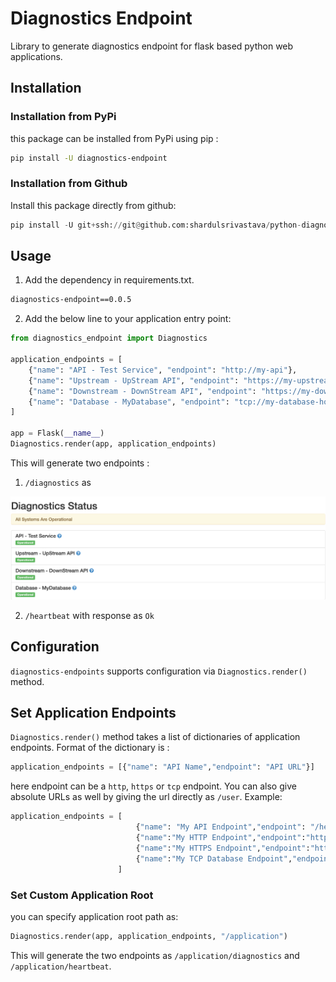 # Diagnostics Endpoint

Library to generate diagnostics endpoint for flask based python web applications.

## Installation 

### Installation from PyPi

this package can be installed from PyPi using pip :

```bash
pip install -U diagnostics-endpoint
```

### Installation from Github
Install this package directly from github:

```python
pip install -U git+ssh://git@github.com:shardulsrivastava/python-diagnostics.git@master
```

## Usage

1. Add the dependency in requirements.txt.
```bash
diagnostics-endpoint==0.0.5
```

2. Add the below line to your application entry point:
```python
from diagnostics_endpoint import Diagnostics

application_endpoints = [
    {"name": "API - Test Service", "endpoint": "http://my-api"},
    {"name": "Upstream - UpStream API", "endpoint": "https://my-upstream-api"},
    {"name": "Downstream - DownStream API", "endpoint": "https://my-downstream-api"},
    {"name": "Database - MyDatabase", "endpoint": "tcp://my-database-host:my-database-port"}
]

app = Flask(__name__)
Diagnostics.render(app, application_endpoints)

```

This will generate two endpoints :
 1. `/diagnostics` as
  
  ![alt text](diagnostics-endpoint.png "Diagnostics Endpoint")


 2. `/heartbeat` with response as `Ok`

## Configuration

`diagnostics-endpoints` supports configuration via `Diagnostics.render()` method.

## Set Application Endpoints
`Diagnostics.render()` method takes a list of dictionaries of application endpoints. Format of the dictionary is :
```python
application_endpoints = [{"name": "API Name","endpoint": "API URL"}]
```

here endpoint can be a `http`, `https` or `tcp` endpoint. You can also give absolute URLs as well by giving the url directly as `/user`.
Example:
```python
application_endpoints = [
                            {"name": "My API Endpoint","endpoint": "/hello"},
                            {"name":"My HTTP Endpoint","endpoint":"http://example.com/healthcheck"},
                            {"name":"My HTTPS Endpoint","endpoint":"https://example.com/healthcheck"},
                            {"name":"My TCP Database Endpoint","endpoint":"tcp://my-database-host:3306"}    
                        ]
```




### Set Custom Application Root
you can specify application root path as:

```python
Diagnostics.render(app, application_endpoints, "/application")
```

This will generate the two endpoints as `/application/diagnostics` and `/application/heartbeat`.
